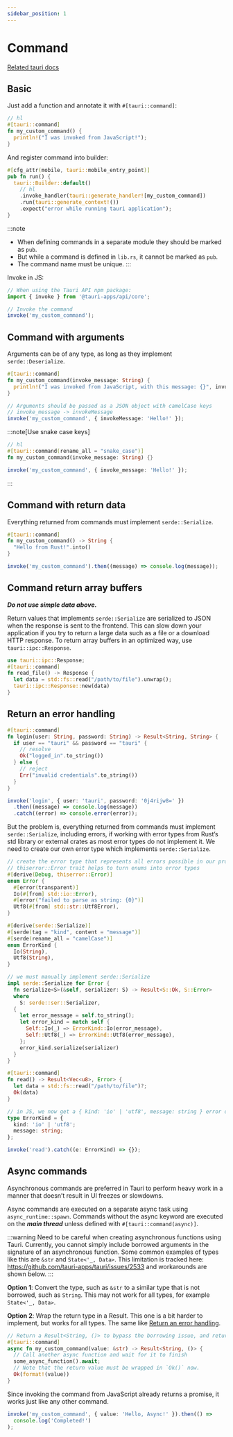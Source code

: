 ```yaml
---
sidebar_position: 1
---
```


# Command
[Related tauri docs](https://tauri.app/develop/calling-rust/)
## Basic
Just add a function and annotate it with `#[tauri::command]`:
```rust title="src-tauri/src/lib.rs"
// hl
#[tauri::command]
fn my_custom_command() {
  println!("I was invoked from JavaScript!");
}
```

And register command into builder:
```rust
#[cfg_attr(mobile, tauri::mobile_entry_point)]
pub fn run() {
  tauri::Builder::default()
    // hl
    .invoke_handler(tauri::generate_handler![my_custom_command])
    .run(tauri::generate_context!())
    .expect("error while running tauri application");
}
```

:::note
- When defining commands in a separate module they should be marked as `pub`.
- But while a command is defined in `lib.rs`, it cannot be marked as `pub`.
- The command name must be unique.
:::

Invoke in JS:
```typescript
// When using the Tauri API npm package:
import { invoke } from '@tauri-apps/api/core';

// Invoke the command
invoke('my_custom_command');
```

## Command with arguments
Arguments can be of any type, as long as they implement `serde::Deserialize`.

```rust
#[tauri::command]
fn my_custom_command(invoke_message: String) {
  println!("I was invoked from JavaScript, with this message: {}", invoke_message);
}
```
```typescript
// Arguments should be passed as a JSON object with camelCase keys
// invoke_message -> invokeMessage
invoke('my_custom_command', { invokeMessage: 'Hello!' });
```
:::note[Use snake case keys]
```rust
// hl
#[tauri::command(rename_all = "snake_case")]
fn my_custom_command(invoke_message: String) {}
```
```typescript
invoke('my_custom_command', { invoke_message: 'Hello!' });
```
:::

## Command with return data
Everything returned from commands must implement `serde::Serialize`.
```rust
#[tauri::command]
fn my_custom_command() -> String {
  "Hello from Rust!".into()
}
```
```typescript
invoke('my_custom_command').then((message) => console.log(message));
```

## Command return array buffers
**_Do not use simple data above._**

Return values that implements `serde::Serialize` are serialized to JSON when the response is sent to the frontend. This can slow down your application if you try to return a large data such as a file or a download HTTP response. To return array buffers in an optimized way, use `tauri::ipc::Response`.
```rust
use tauri::ipc::Response;
#[tauri::command]
fn read_file() -> Response {
  let data = std::fs::read("/path/to/file").unwrap();
  tauri::ipc::Response::new(data)
}
```

## Return an error handling
```rust
#[tauri::command]
fn login(user: String, password: String) -> Result<String, String> {
  if user == "tauri" && password == "tauri" {
    // resolve
    Ok("logged_in".to_string())
  } else {
    // reject
    Err("invalid credentials".to_string())
  }
}
```
```typescript
invoke('login', { user: 'tauri', password: '0j4rijw8=' })
  .then((message) => console.log(message))
  .catch((error) => console.error(error));
```
But the problem is, everything returned from commands must implement `serde::Serialize`, including errors, if working with error types from Rust’s std library or external crates as most error types do not implement it. We need to create our own error type which implements `serde::Serialize`.
```rust
// create the error type that represents all errors possible in our program
// thiserror::Error trait helps to turn enums into error types
#[derive(Debug, thiserror::Error)]
enum Error {
  #[error(transparent)]
  Io(#[from] std::io::Error),
  #[error("failed to parse as string: {0}")]
  Utf8(#[from] std::str::Utf8Error),
}

#[derive(serde::Serialize)]
#[serde(tag = "kind", content = "message")]
#[serde(rename_all = "camelCase")]
enum ErrorKind {
  Io(String),
  Utf8(String),
}

// we must manually implement serde::Serialize
impl serde::Serialize for Error {
  fn serialize<S>(&self, serializer: S) -> Result<S::Ok, S::Error>
  where
    S: serde::ser::Serializer,
  {
    let error_message = self.to_string();
    let error_kind = match self {
      Self::Io(_) => ErrorKind::Io(error_message),
      Self::Utf8(_) => ErrorKind::Utf8(error_message),
    };
    error_kind.serialize(serializer)
  }
}

#[tauri::command]
fn read() -> Result<Vec<u8>, Error> {
  let data = std::fs::read("/path/to/file")?;
  Ok(data)
}
```
```typescript
// in JS, we now get a { kind: 'io' | 'utf8', message: string } error object
type ErrorKind = {
  kind: 'io' | 'utf8';
  message: string;
};

invoke('read').catch((e: ErrorKind) => {});
```

## Async commands
Asynchronous commands are preferred in Tauri to perform heavy work in a manner that doesn’t result in UI freezes or slowdowns.

Async commands are executed on a separate async task using `async_runtime::spawn`. Commands without the async keyword are executed on the _**main thread**_ unless defined with `#[tauri::command(async)]`.

:::warning
Need to be careful when creating asynchronous functions using Tauri. Currently, you cannot simply include borrowed arguments in the signature of an asynchronous function. Some common examples of types like this are `&str` and `State<'_, Data>`. This limitation is tracked here: https://github.com/tauri-apps/tauri/issues/2533 and workarounds are shown below.
:::

**Option 1**: Convert the type, such as `&str` to a similar type that is not borrowed, such as `String`. This may not work for all types, for example `State<'_, Data>`.

**Option 2**: Wrap the return type in a Result. This one is a bit harder to implement, but works for all types. The same like [Return an error handling](./command#return-an-error-handling).
```rust
// Return a Result<String, ()> to bypass the borrowing issue, and return no error
#[tauri::command]
async fn my_custom_command(value: &str) -> Result<String, ()> {
  // Call another async function and wait for it to finish
  some_async_function().await;
  // Note that the return value must be wrapped in `Ok()` now.
  Ok(format!(value))
}
```
Since invoking the command from JavaScript already returns a promise, it works just like any other command.
```typescript
invoke('my_custom_command', { value: 'Hello, Async!' }).then(() =>
  console.log('Completed!')
);
```